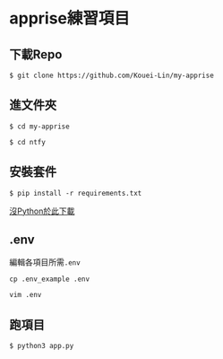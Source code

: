 # apprise練習項目

## 下載Repo
`$ git clone https://github.com/Kouei-Lin/my-apprise`

## 進文件夾
`$ cd my-apprise`


`$ cd ntfy`

## 安裝套件

`$ pip install -r requirements.txt`

[沒Python於此下載](https://www.python.org/downloads/)

## .env
編輯各項目所需`.env`

`cp .env_example .env`

`vim .env`

## 跑項目
`$ python3 app.py`
